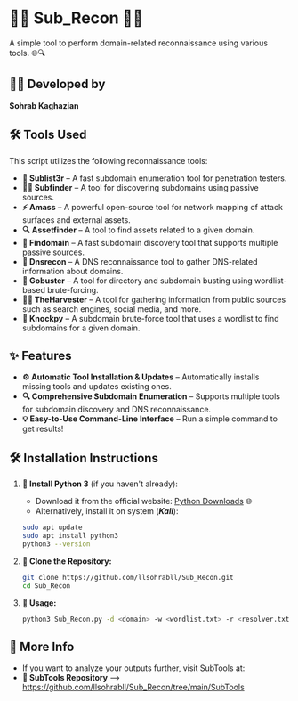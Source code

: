 # 🕵️‍♂️ **Sub_Recon** 🕵️‍♀️

A simple tool to perform domain-related reconnaissance using various tools. 🌐🔍

## 👨‍💻 **Developed by**
**Sohrab Kaghazian** 

## 🛠️ **Tools Used**

This script utilizes the following reconnaissance tools:

- **🔑 Sublist3r** – A fast subdomain enumeration tool for penetration testers.
- **🕵️‍♂️ Subfinder** – A tool for discovering subdomains using passive sources.
- **⚡ Amass** – A powerful open-source tool for network mapping of attack surfaces and external assets.
- **🔍 Assetfinder** – A tool to find assets related to a given domain.
- **🚀 Findomain** – A fast subdomain discovery tool that supports multiple passive sources.
- **📡 Dnsrecon** – A DNS reconnaissance tool to gather DNS-related information about domains.
- **📂 Gobuster** – A tool for directory and subdomain busting using wordlist-based brute-forcing.
- **🧑‍💻 TheHarvester** – A tool for gathering information from public sources such as search engines, social media, and more.
- **🔨 Knockpy** – A subdomain brute-force tool that uses a wordlist to find subdomains for a given domain.

## ✨ **Features**

- **⚙️ Automatic Tool Installation & Updates** – Automatically installs missing tools and updates existing ones.
- **🔍 Comprehensive Subdomain Enumeration** – Supports multiple tools for subdomain discovery and DNS reconnaissance.
- **💡 Easy-to-Use Command-Line Interface** – Run a simple command to get results!

## 🛠️ **Installation Instructions**

1. **🔹 Install Python 3** (if you haven't already):

   - Download it from the official website: [Python Downloads](https://www.python.org/downloads/) 🌐
   - Alternatively, install it on system (***Kali***):

   ```bash
   sudo apt update
   sudo apt install python3
   python3 --version
   
2. **🔹 Clone the Repository:**

   ```bash
   git clone https://github.com/llsohrabll/Sub_Recon.git
   cd Sub_Recon
   
3. **🔹 Usage:**

   ```bash
   python3 Sub_Recon.py -d <domain> -w <wordlist.txt> -r <resolver.txt>

## 📜 More Info
- If you want to analyze your outputs further, visit SubTools at:
- **🔗 SubTools Repository** --> https://github.com/llsohrabll/Sub_Recon/tree/main/SubTools
